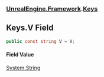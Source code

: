 ### [UnrealEngine.Framework](UnrealEngine_Framework.md 'UnrealEngine.Framework').[Keys](Keys.md 'UnrealEngine.Framework.Keys')
## Keys.V Field
```csharp
public const string V = V;
```
#### Field Value
[System.String](https://docs.microsoft.com/en-us/dotnet/api/System.String 'System.String')
